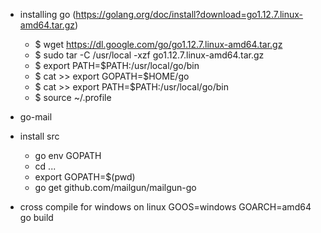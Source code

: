 * installing go (https://golang.org/doc/install?download=go1.12.7.linux-amd64.tar.gz)
  - $ wget https://dl.google.com/go/go1.12.7.linux-amd64.tar.gz
  - $ sudo tar -C /usr/local -xzf go1.12.7.linux-amd64.tar.gz
  - $ export PATH=$PATH:/usr/local/go/bin
  - $ cat >> export GOPATH=$HOME/go
  - $ cat >> export PATH=$PATH:/usr/local/go/bin
  - $ source ~/.profile

* go-mail

* install src
  - go env GOPATH
  - cd ...
  - export GOPATH=$(pwd)
  - go get github.com/mailgun/mailgun-go

* cross compile for windows on linux
  GOOS=windows GOARCH=amd64 go build
